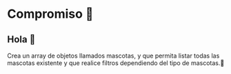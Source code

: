 # Compromiso 🥸

## Hola 👋

Crea un array  de objetos llamados mascotas, y que permita listar todas las mascotas existente y que realice filtros dependiendo del tipo de mascotas.🦾